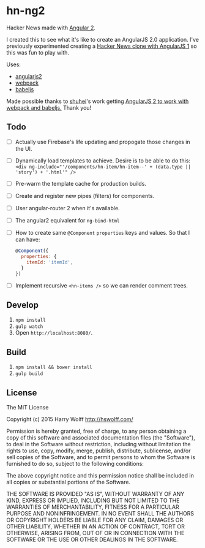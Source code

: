 # hn-ng2

Hacker News made with [Angular 2](https://angular.io/).

I created this to see what it's like to create an AngularJS 2.0 application. I've previously experimented creating a [Hacker News clone with AngularJS 1](https://github.com/hswolff/hn-ng) so this was fun to play with.

Uses:
- [angularjs2](https://angular.io/)
- [webpack](http://webpack.github.io/)
- [babeljs](http://babeljs.io/)

Made possible thanks to [shuhei](https://github.com/shuhei)'s work getting [AngularJS 2 to work with webpack and babeljs.](https://github.com/shuhei/babel-angular2-app) Thank you!

## Todo

- [ ] Actually use Firebase's life updating and propogate those changes in the UI.
- [ ] Dynamically load templates to achieve. Desire is to be able to do this:
  `<div ng-include="'/components/hn-item/hn-item--' + (data.type || 'story') + '.html'" />`
- [ ] Pre-warm the template cache for production builds.
- [ ] Create and register new pipes (filters) for components.
- [ ] User angular-router 2 when it's available.
- [ ] The angular2 equivalent for `ng-bind-html`
- [ ] How to create same `@Component` `properties` keys and values. So that I can have:
   ```javascript
   @Component({
     properties: {
       itemId: 'itemId',
     }
   })
   ```
- [ ] Implement recursive `<hn-items />` so we can render comment trees.


## Develop

1.  `npm install`
1.  `gulp watch`
1.  Open `http://localhost:8080/`.


## Build

1.  `npm install && bower install`
1.  `gulp build`


## License

The MIT License

Copyright (c) 2015 Harry Wolff http://hswolff.com/

Permission is hereby granted, free of charge, to any person obtaining a copy
of this software and associated documentation files (the "Software"), to deal
in the Software without restriction, including without limitation the rights
to use, copy, modify, merge, publish, distribute, sublicense, and/or sell
copies of the Software, and to permit persons to whom the Software is
furnished to do so, subject to the following conditions:

The above copyright notice and this permission notice shall be included in
all copies or substantial portions of the Software.

THE SOFTWARE IS PROVIDED "AS IS", WITHOUT WARRANTY OF ANY KIND, EXPRESS OR
IMPLIED, INCLUDING BUT NOT LIMITED TO THE WARRANTIES OF MERCHANTABILITY,
FITNESS FOR A PARTICULAR PURPOSE AND NONINFRINGEMENT. IN NO EVENT SHALL THE
AUTHORS OR COPYRIGHT HOLDERS BE LIABLE FOR ANY CLAIM, DAMAGES OR OTHER
LIABILITY, WHETHER IN AN ACTION OF CONTRACT, TORT OR OTHERWISE, ARISING FROM,
OUT OF OR IN CONNECTION WITH THE SOFTWARE OR THE USE OR OTHER DEALINGS IN
THE SOFTWARE.